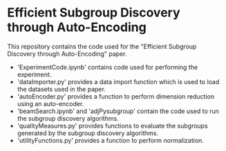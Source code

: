 # Efficient Subgroup Discovery through Auto-Encoding
This repository contains the code used for the "Efficient Subgroup Discovery through Auto-Encoding" paper. 
* 'ExperimentCode.ipynb' contains code used for performing the experiment.
* 'dataImporter.py' provides a data import function which is used to load the datasets used in the paper.
* 'autoEncoder.py' provides a function to perform dimension reduction using an auto-encoder.
* 'beamSearch.ipynb' and 'adjPysubgroup' contain the code used to run the subgroup discovery algorithms.
* 'qualityMeasures.py' provides functions to evaluate the subgroups generated by the subgroup discovery algorithms.
* 'utilityFunctions.py' provides a function to perform normalization.
